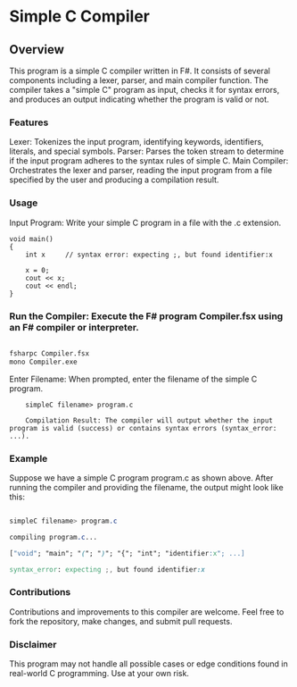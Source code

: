 # Simple C Compiler
## Overview

This program is a simple C compiler written in F#. It consists of several components including a lexer, parser, and main compiler function. The compiler takes a "simple C" program as input, checks it for syntax errors, and produces an output indicating whether the program is valid or not.

### Features

  Lexer: Tokenizes the input program, identifying keywords, identifiers, literals, and special symbols.
  Parser: Parses the token stream to determine if the input program adheres to the syntax rules of simple C.
  Main Compiler: Orchestrates the lexer and parser, reading the input program from a file specified by the user and producing a compilation result.

### Usage

  Input Program: Write your simple C program in a file with the .c extension.

```
void main()
{
    int x     // syntax error: expecting ;, but found identifier:x

    x = 0;
    cout << x;
    cout << endl;
}
```
### Run the Compiler: Execute the F# program Compiler.fsx using an F# compiler or interpreter.

```bash

fsharpc Compiler.fsx
mono Compiler.exe
```
Enter Filename: When prompted, enter the filename of the simple C program.
```
    simpleC filename> program.c

    Compilation Result: The compiler will output whether the input program is valid (success) or contains syntax errors (syntax_error: ...).
```
### Example

Suppose we have a simple C program program.c as shown above. After running the compiler and providing the filename, the output might look like this:

```css

simpleC filename> program.c

compiling program.c...

["void"; "main"; "("; ")"; "{"; "int"; "identifier:x"; ...]

syntax_error: expecting ;, but found identifier:x
```
### Contributions

Contributions and improvements to this compiler are welcome. Feel free to fork the repository, make changes, and submit pull requests.

### Disclaimer

This program may not handle all possible cases or edge conditions found in real-world C programming. Use at your own risk.
